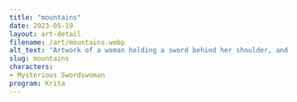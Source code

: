 ```yaml
---
title: "mountains"
date: 2023-05-19
layout: art-detail
filename: /art/mountains.webp
alt_text: "Artwork of a woman holding a sword behind her shoulder, and draped in a dress-like outfit. She has dark hair, and gold earrings. The background is filled with mountainous terrain, clouds, and old bricks."
slug: mountains
characters:
- Mysterious Swordswoman
program: Krita
---
```

